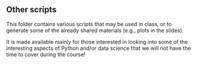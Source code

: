 ## Other scripts

This folder contains various scripts that may be used in class, or to generate some of the already shared materials (e.g., plots in the slides).

It is made available mainly for those interested in looking into some of the interesting aspects of Python and/or data science that we will not have the time to cover during the course!
